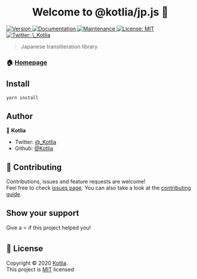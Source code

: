 <h1 align="center">Welcome to @kotlia/jp.js 👋</h1>
<p>
  <a href="https://www.npmjs.com/package/@kotlia/jp.js" target="_blank">
    <img alt="Version" src="https://img.shields.io/npm/v/@kotlia/jp.js.svg">
  </a>
  <a href="https://github.com/Kotlia/jp.js#readme" target="_blank">
    <img alt="Documentation" src="https://img.shields.io/badge/documentation-yes-brightgreen.svg" />
  </a>
  <a href="https://github.com/Kotlia/jp.js/graphs/commit-activity" target="_blank">
    <img alt="Maintenance" src="https://img.shields.io/badge/Maintained%3F-yes-green.svg" />
  </a>
  <a href="https://github.com/Kotlia/jp.js/blob/master/LICENSE" target="_blank">
    <img alt="License: MIT" src="https://img.shields.io/github/license/Kotlia/@kotlia/jp.js" />
  </a>
  <a href="https://twitter.com/\_Kotlia" target="_blank">
    <img alt="Twitter: \_Kotlia" src="https://img.shields.io/twitter/follow/\_Kotlia.svg?style=social" />
  </a>
</p>

> Japanese transliteration library

### 🏠 [Homepage](https://github.com/Kotlia/jp.js#readme)

## Install

```sh
yarn install
```

## Author

👤 **Kotlia**

* Twitter: [@_Kotlia](https://twitter.com/\_Kotlia)
* Github: [@Kotlia](https://github.com/Kotlia)

## 🤝 Contributing

Contributions, issues and feature requests are welcome!<br />Feel free to check [issues page](https://github.com/Kotlia/jp.js/issues). You can also take a look at the [contributing guide](https://github.com/Kotlia/jp.js/blob/master/CONTRIBUTING.md).

## Show your support

Give a ⭐️ if this project helped you!

## 📝 License

Copyright © 2020 [Kotlia](https://github.com/Kotlia).<br />
This project is [MIT](https://github.com/Kotlia/jp.js/blob/master/LICENSE) licensed